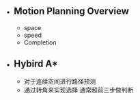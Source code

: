  - ## Motion Planning Overview
	- space
	- speed
	- Completion

- ## Hybird A*
	- 对于连续空间进行路径预测
	- 通过转角来实现选择 通常超前三步做判断

<!--stackedit_data:
eyJoaXN0b3J5IjpbLTkzNDEzMDAxMSwxNzIzMjQ5NTE4LDEyOT
kwODcwMzAsLTE5MTkyNjUwOV19
-->